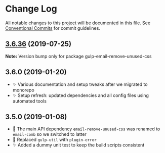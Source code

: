 # Change Log

All notable changes to this project will be documented in this file.
See [Conventional Commits](https://conventionalcommits.org) for commit guidelines.

## [3.6.36](https://gitlab.com/codsen/codsen/compare/gulp-email-remove-unused-css@3.6.35...gulp-email-remove-unused-css@3.6.36) (2019-07-25)

**Note:** Version bump only for package gulp-email-remove-unused-css

## 3.6.0 (2019-01-20)

- ✨ Various documentation and setup tweaks after we migrated to monorepo
- ✨ Setup refresh: updated dependencies and all config files using automated tools

## 3.5.0 (2019-01-08)

- 🔧 The main API dependency `email-remove-unused-css` was renamed to `email-comb` so we switched to latter
- 🔧 Replaced `gulp-util` with `plugin-error`
- ✨ Added a dummy unit test to keep the build scripts consistent
